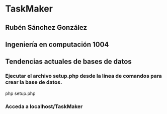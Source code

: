 # TaskMaker

## Rubén Sánchez González
## Ingeniería en computación 1004
## Tendencias actuales de bases de datos

### Ejecutar el archivo setup.php desde la línea de comandos para crear la base de datos.
php setup.php

### Acceda a localhost/TaskMaker
